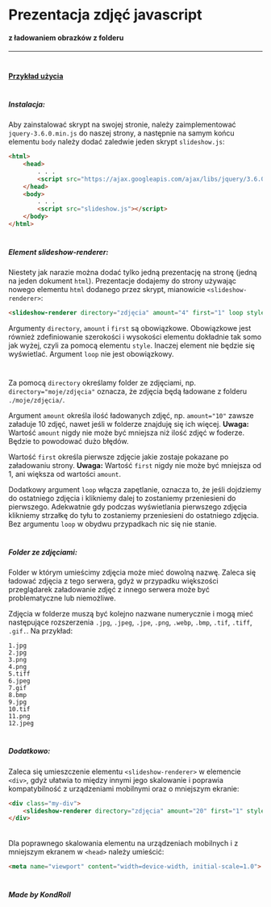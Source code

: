 # Prezentacja zdjęć javascript 
#### z ładowaniem obrazków z folderu
***
#
#
#### [Przykład użycia](http://storage.axel-sklep.com.pl/robotyka/robotyka-karuzela/example.html "example.html")
#
#
##### Instalacja:
Aby zainstalować skrypt na swojej stronie, należy zaimplementować ``jquery-3.6.0.min.js`` do naszej strony, a następnie na samym końcu elementu ``body`` należy dodać zaledwie jeden skrypt ``slideshow.js``:
```html
<html>
    <head>
        . . .
        <script src="https://ajax.googleapis.com/ajax/libs/jquery/3.6.0/jquery.min.js"></script>
    </head>
    <body>
        . . .
        <script src="slideshow.js"></script>
    </body>
</html>
```
#
##### Element slideshow-renderer:
Niestety jak narazie można dodać tylko jedną prezentację na stronę (jedną na jeden dokument ``html``).
Prezentacje dodajemy do strony używając nowego elementu ``html`` dodanego przez skrypt, mianowicie ``<slideshow-renderer>``:
```html
<slideshow-renderer directory="zdjęcia" amount="4" first="1" loop style="width: 800px; height: 450px;"></slideshow-renderer>
```
Argumenty ``directory``, ``amount`` i ``first`` są obowiązkowe. Obowiązkowe jest również zdefiniowanie szerokości i wysokości elementu dokładnie tak somo jak wyżej, czyli za pomocą elementu ``style``. Inaczej element nie będzie się wyświetlać. Argument ``loop`` nie jest obowiązkowy.
#
Za pomocą ``directory`` określamy folder ze zdjęciami, np. ``directory="moje/zdjęcia"`` oznacza, że zdjęcia będą ładowane z folderu ``./moje/zdjęcia/``.

Argument ``amount`` określa ilość ładowanych zdjęć, np. ``amount="10"`` zawsze załaduje 10 zdjęć, nawet jeśli w folderze znajduję się ich więcej.
**Uwaga:** Wartość ``amount`` nigdy nie może być mniejsza niż ilość zdjęć w foderze. Będzie to powodować dużo błędów.

Wartość ``first`` określa pierwsze zdjęcie jakie zostaje pokazane po załadowaniu strony.
**Uwaga:** Wartość ``first`` nigdy nie może być mniejsza od 1, ani większa od wartości ``amount``.

Dodatkowy argument ``loop`` włącza zapętlanie, oznacza to, że jeśli dojdziemy do ostatniego zdjęcia i klikniemy dalej to zostaniemy przeniesieni do pierwszego. Adekwatnie gdy podczas wyświetlania pierwszego zdjęcia klikniemy strzałkę do tyłu to zostaniemy przeniesieni do ostatniego zdjęcia. Bez argumentu ``loop`` w obydwu przypadkach nic się nie stanie.
#
##### Folder ze zdjęciami:
Folder w którym umieścimy zdjęcia może mieć dowolną nazwę. Zaleca się ładować zdjęcia z tego serwera, gdyż w przypadku większości przeglądarek załadowanie zdjęć z innego serwera może być problematyczne lub niemożliwe.

Zdjęcia w folderze muszą być kolejno nazwane numerycznie i mogą mieć następujące rozszerzenia ``.jpg``, ``.jpeg``, ``.jpe``, ``.png``, ``.webp``, ``.bmp``, ``.tif``, ``.tiff``, ``.gif.``. Na przykład:
```
1.jpg
2.jpg
3.png
4.png
5.tiff
6.jpeg
7.gif
8.bmp
9.jpg
10.tif
11.png
12.jpeg
```
#
##### Dodatkowo:
Zaleca się umieszczenie elementu ``<slideshow-renderer>`` w elemencie ``<div>``, gdyż ułatwia to między innymi jego skalowanie i poprawia kompatybilność z urządzeniami mobilnymi oraz o mniejszym ekranie:
```html
<div class="my-div">
    <slideshow-renderer directory="zdjęcia" amount="20" first="1" style="width: 800px; height: 450px;"></slideshow-renderer>
</div>
```
######
Dla poprawnego skalowania elementu na urządzeniach mobilnych i z mniejszym ekranem w ``<head>`` należy umieścić:
```html
<meta name="viewport" content="width=device-width, initial-scale=1.0">
```
#
#
##### Made by KondRoll